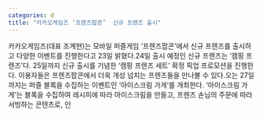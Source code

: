 ```yaml
---
categories: d
title: "카카오게임즈 ‘프렌즈팝콘’  신규 프렌즈 출시"
---
```

카카오게임즈(대표 조계현)는 모바일 퍼즐게임 ‘프렌즈팝콘’에서 신규 프렌즈를 출시하고 다양한 이벤트를 진행한다고 23일 밝혔다.24일 출시 예정인 신규 프렌즈는 ‘캠핑 프렌즈’다. 25일까지 신규 출시를 기념한 ‘캠핑 프렌즈 세트’ 확정 픽업 프로모션을 진행한다. 이용자들은 프렌즈팝콘에서 더욱 개성 넘치는 프렌즈들을 만나볼 수 있다.오는 27일까지는 퍼즐 블록을 수집하는 이벤트인 ‘아이스크림 가게’를 개최한다. ‘아이스크림 가게’는 블록을 수집하여 레시피에 따라 아이스크림을 만들고, 프렌즈 손님의 주문에 따라 서빙하는 콘텐츠로, 인